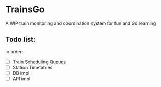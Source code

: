 # TrainsGo

A WIP train monitoring and coordination system for fun and Go learning

## Todo list:

In order:

- [ ] Train Scheduling Queues
- [ ] Station Timetables
- [ ] DB impl
- [ ] API impl
